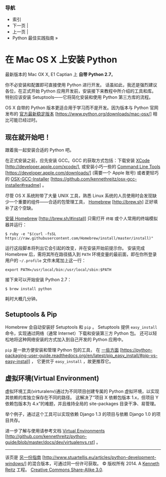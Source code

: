 ### 导航

*   索引
*   下一页 |
*   上一页 |
*   Python 最佳实践指南 »

 # 在 Mac OS X 上安装 Python

最新版本的 Mac OX X, E1 Captian 上 **自带 Python 2.7**。

你不必安装和配置即可直接使用 Python 进行开发。 话虽如此，我还是强烈建议各位，在正式开始 Python 应用开发前，安装接下来教程中所介绍的工具和库。 特别应该安装 Setuptools——它将简化安装和使用 Python 第三方库的流程。

OS X 自带的 Python 版本更适合用于学习而不是开发。因为版本与 Python 官网发布的 [官方最新稳定版本](https://www.python.org/downloads/mac-osx/) [https://www.python.org/downloads/mac-osx/] 相比可能已经过时。

## 现在就开始吧！

跟着我一起安装合适的 Python 吧。

在正式安装之前，应先安装 GCC。GCC 的获取方式包括：下载安装 [XCode](http://developer.apple.com/xcode/) [http://developer.apple.com/xcode/], 或安装小巧一些的 [Command Line Tools](https://developer.apple.com/downloads/) [https://developer.apple.com/downloads/] (需要一个 Apple 账号) 或者更轻巧的 [OSX-GCC-Installer](https://github.com/kennethreitz/osx-gcc-installer#readme) [https://github.com/kennethreitz/osx-gcc-installer#readme] 。

尽管 OS X 系统附带了大量 UNIX 工具，熟悉 Linux 系统的人员使用时会发现缺少一个重要的组件——合适的包管理工具， [Homebrew](http://brew.sh) [http://brew.sh] 正好填补了这个空缺。

[安装 Homebrew](http://brew.sh/#install) [http://brew.sh/#install] 只需打开 `终端` 或个人常用的终端模拟器并运行：

```
$ ruby -e "$(curl -fsSL https://raw.githubusercontent.com/Homebrew/install/master/install)" 
```

运行这段脚本将列出它会引起的改变，并在安装开始前提示你。 安装完成 Homebrew 后，需将其所在路径插入到 `PATH` 环境变量的最前面，即在你所登录用户的 `~/.profile` 文件末尾加上这一行：

```
export PATH=/usr/local/bin:/usr/local/sbin:$PATH 
```

接下来可以开始安装 Python 2.7：

```
$ brew install python 
```

耗时大概几分钟。

## Setuptools & Pip

Homebrew 会自动安装好 Setuptools 和 `pip` 。 Setuptools 提供 `easy_install` 命令，实现通过网络（通常 Internet）下载和安装第三方 Python 包。 还可以轻松地将这种网络安装的方式加入到自己开发的 Python 应用中。

`pip` 是一款方便安装和管理 Python 包的工具， 在 [一些方面](https://python-packaging-user-guide.readthedocs.org/en/latest/pip_easy_install/#pip-vs-easy-install) [https://python-packaging-user-guide.readthedocs.org/en/latest/pip_easy_install/#pip-vs-easy-install] ， 它更优于 `easy_install` ，故更推荐它。

## 虚拟环境(Virtual Environment)

虚拟环境工具(virturalenv)通过为不同项目创建专属的 Python 虚拟环境，以实现其依赖的库独立保存在不同的路径。 这解决了“项目 X 依赖包版本 1.x，但项目 Y 依赖包版本为 4.x”的难题，并且维持全局的 site-packages 目录干净、易管理。

举个例子，通过这个工具可以实现依赖 Django 1.3 的项目与依赖 Django 1.0 的项目共存。

进一步了解与使用请参考文档 [Virtual Environments](http://github.com/kennethreitz/python-guide/blob/master/docs/dev/virtualenvs.rst) [http://github.com/kennethreitz/python-guide/blob/master/docs/dev/virtualenvs.rst] 。

* * *

该页是 [另一份指南](http://www.stuartellis.eu/articles/python-development-windows/) [http://www.stuartellis.eu/articles/python-development-windows/] 的混合版本，可通过同一份许可获取。 © 版权所有 2014\. A <a href="http://kennethreitz.com/pages/open-projects.html">Kenneth Reitz</a> 工程。 <a href="http://creativecommons.org/licenses/by-nc-sa/3.0/"> Creative Commons Share-Alike 3.0</a>.